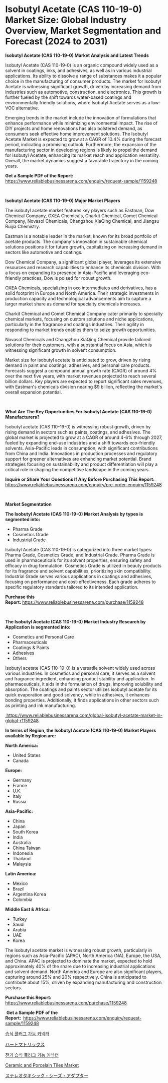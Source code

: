 <p><h1>Isobutyl Acetate (CAS 110-19-0) Market Size: Global Industry Overview, Market Segmentation and Forecast (2024 to 2031)</h1></p><p><strong>Isobutyl Acetate (CAS 110-19-0) Market Analysis and Latest Trends</strong></p>
<p><p>Isobutyl Acetate (CAS 110-19-0) is an organic compound widely used as a solvent in coatings, inks, and adhesives, as well as in various industrial applications. Its ability to dissolve a range of substances makes it a popular choice in the manufacturing of consumer products. The market for Isobutyl Acetate is witnessing significant growth, driven by increasing demand from industries such as automotive, construction, and electronics. This growth is further fueled by the shift towards water-based coatings and environmentally friendly solutions, where Isobutyl Acetate serves as a low-VOC alternative.</p><p>Emerging trends in the market include the innovation of formulations that enhance performance while minimizing environmental impact. The rise of DIY projects and home renovations has also bolstered demand, as consumers seek effective home improvement solutions. The Isobutyl Acetate Market is expected to grow at a CAGR of 10.4% during the forecast period, indicating a promising outlook. Furthermore, the expansion of the manufacturing sector in developing regions is likely to propel the demand for Isobutyl Acetate, enhancing its market reach and application versatility. Overall, the market dynamics suggest a favorable trajectory in the coming years.</p></p>
<p><strong>Get a Sample PDF of the Report:&nbsp;</strong> <a href="https://www.reliablebusinessarena.com/enquiry/request-sample/1159248">https://www.reliablebusinessarena.com/enquiry/request-sample/1159248</a></p>
<p>&nbsp;</p>
<p><strong>Isobutyl Acetate (CAS 110-19-0) Major Market Players</strong></p>
<p><p>The isobutyl acetate market features key players such as Eastman, Dow Chemical Company, OXEA Chemicals, Charkit Chemical, Comet Chemical Company, Novasol Chemicals, Changzhou XiaQing Chemical, and Jiangsu Ruijia Chemistry. </p><p>Eastman is a notable leader in the market, known for its broad portfolio of acetate products. The company's innovation in sustainable chemical solutions positions it for future growth, capitalizing on increasing demand in sectors like automotive and coatings. </p><p>Dow Chemical Company, a significant global player, leverages its extensive resources and research capabilities to enhance its chemicals division. With a focus on expanding its presence in Asia-Pacific and leveraging eco-friendly practices, Dow is poised for robust growth. </p><p>OXEA Chemicals, specializing in oxo intermediates and derivatives, has a solid footprint in Europe and North America. Their strategic investments in production capacity and technological advancements aim to capture a larger market share as demand for specialty chemicals increases.</p><p>Charkit Chemical and Comet Chemical Company cater primarily to specialty chemical markets, focusing on custom solutions and niche applications, particularly in the fragrance and coatings industries. Their agility in responding to market trends enables them to seize growth opportunities.</p><p>Novasol Chemicals and Changzhou XiaQing Chemical provide tailored solutions for their customers, with a substantial focus on Asia, which is witnessing significant growth in solvent consumption.</p><p>Market size for isobutyl acetate is anticipated to grow, driven by rising demand in paint and coatings, adhesives, and personal care products. Forecasts suggest a compound annual growth rate (CAGR) of around 4% over the next five years, with market revenues projected to reach several billion dollars. Key players are expected to report significant sales revenues, with Eastman's chemicals division nearing $9 billion, reflecting the market's overall expansion potential.</p></p>
<p>&nbsp;</p>
<p><strong>What Are The Key Opportunities For Isobutyl Acetate (CAS 110-19-0) Manufacturers?</strong></p>
<p><p>Isobutyl acetate (CAS 110-19-0) is witnessing robust growth, driven by rising demand in sectors such as paints, coatings, and adhesives. The global market is projected to grow at a CAGR of around 4-6% through 2027, fueled by expanding end-use industries and a shift towards eco-friendly solvents. Asia-Pacific leads in consumption, with significant contributions from China and India. Innovations in production processes and regulatory support for greener alternatives are enhancing market potential. Brand strategies focusing on sustainability and product differentiation will play a critical role in shaping the competitive landscape in the coming years.</p></p>
<p><strong>Inquire or Share Your Questions If Any Before Purchasing This Report:</strong> <a href="https://www.reliablebusinessarena.com/enquiry/pre-order-enquiry/1159248">https://www.reliablebusinessarena.com/enquiry/pre-order-enquiry/1159248</a></p>
<p>&nbsp;</p>
<p><strong>Market Segmentation</strong></p>
<p><strong>The Isobutyl Acetate (CAS 110-19-0) Market Analysis by types is segmented into:</strong></p>
<p><ul><li>Pharma Grade</li><li>Cosmetics Grade</li><li>Industrial Grade</li></ul></p>
<p><p>Isobutyl Acetate (CAS 110-19-0) is categorized into three market types: Pharma Grade, Cosmetics Grade, and Industrial Grade. Pharma Grade is used in pharmaceuticals for its solvent properties, ensuring safety and efficacy in drug formulation. Cosmetics Grade is utilized in beauty products for its fragrance and solvent capabilities, prioritizing skin compatibility. Industrial Grade serves various applications in coatings and adhesives, focusing on performance and cost-effectiveness. Each grade adheres to specific regulatory standards tailored to its intended application.</p></p>
<p><strong>Purchase this Report:&nbsp;</strong><a href="https://www.reliablebusinessarena.com/purchase/1159248">https://www.reliablebusinessarena.com/purchase/1159248</a></p>
<p>&nbsp;</p>
<p><strong>The Isobutyl Acetate (CAS 110-19-0) Market Industry Research by Application is segmented into:</strong></p>
<p><ul><li>Cosmetics and Personal Care</li><li>Pharmaceuticals</li><li>Coatings & Paints</li><li>Adhesives</li><li>Others</li></ul></p>
<p><p>Isobutyl acetate (CAS 110-19-0) is a versatile solvent widely used across various industries. In cosmetics and personal care, it serves as a solvent and fragrance ingredient, enhancing product stability and application. In pharmaceuticals, it aids in the formulation of drugs, improving solubility and absorption. The coatings and paints sector utilizes isobutyl acetate for its quick evaporation and good solvency, while in adhesives, it enhances bonding properties. Additionally, it finds applications in other sectors such as printing and ink manufacturing.</p></p>
<p><a href="https://www.reliablebusinessarena.com/global-isobutyl-acetate-market-in-global-r1159248">&nbsp;https://www.reliablebusinessarena.com/global-isobutyl-acetate-market-in-global-r1159248</a></p>
<p><strong>In terms of Region, the Isobutyl Acetate (CAS 110-19-0) Market Players available by Region are:</strong></p>
<p>
    <p> <strong> North America: </strong>
        <ul>
            <li>United States</li>
            <li>Canada</li>
        </ul>
        </p> 
    <p> <strong> Europe: </strong>
        <ul>
            <li>Germany</li>
            <li>France</li>
            <li>U.K.</li>
            <li>Italy</li>
            <li>Russia</li>
        </ul>
        </p> 
    <p> <strong> Asia-Pacific: </strong>
        <ul>
            <li>China</li>
            <li>Japan</li>
            <li>South Korea</li>
            <li>India</li>
            <li>Australia</li>
            <li>China Taiwan</li>
            <li>Indonesia</li>
            <li>Thailand</li>
            <li>Malaysia</li>
        </ul>
        </p> 
    <p> <strong> Latin America: </strong>
        <ul>
            <li>Mexico</li>
            <li>Brazil</li>
            <li>Argentina Korea</li>
            <li>Colombia</li>
        </ul>
        </p> 
    <p> <strong> Middle East & Africa: </strong>
        <ul>
            <li>Turkey</li>
            <li>Saudi</li>
            <li>Arabia</li>
            <li>UAE</li>
            <li>Korea</li>
        </ul>
    </p>
    </p>
<p><p>The isobutyl acetate market is witnessing robust growth, particularly in regions such as Asia-Pacific (APAC), North America (NA), Europe, the USA, and China. APAC is projected to dominate the market, expected to hold approximately 40% of the share due to increasing industrial applications and solvent demand. North America and Europe are also significant players, capturing around 25% and 20% respectively. China is anticipated to contribute about 15%, driven by expanding manufacturing and construction sectors.</p></p>
<p><strong>Purchase this Report: </strong><a href="https://www.reliablebusinessarena.com/purchase/1159248">https://www.reliablebusinessarena.com/purchase/1159248</a></p>
<p>&nbsp;<strong>Get a Sample PDF of the Report:&nbsp;&nbsp;</strong><a href="https://www.reliablebusinessarena.com/enquiry/request-sample/1159248">https://www.reliablebusinessarena.com/enquiry/request-sample/1159248</a></p>
<p><strong></strong></p>
<p><p><a href="https://medium.com/@zacharyscthmitt4465/%EB%8B%A4%EC%9D%8C-%EB%AC%B8%EC%9E%A5%EC%9D%84-%ED%95%9C%EA%B5%AD%EC%96%B4%EB%A1%9C-%EB%B2%88%EC%97%AD%ED%95%98%EA%B2%A0%EC%8A%B5%EB%8B%88%EB%8B%A4-15f403fee728">습식 플러그 가능 커넥터</a></p><p><a href="https://medium.com/@kingmsvie/heart-matrices-market-%E3%81%AE%E3%82%B0%E3%83%AD%E3%83%BC%E3%83%90%E3%83%AB%E5%B8%82%E5%A0%B4%E6%A6%82%E8%A6%81%E3%81%AF-%E4%B8%96%E7%95%8C%E3%81%8A%E3%82%88%E3%81%B3%E4%B8%BB%E8%A6%81%E5%B8%82%E5%A0%B4%E3%81%AB%E3%81%8A%E3%81%91%E3%82%8B%E6%A5%AD%E7%95%8C%E3%81%AB%E5%BD%B1%E9%9F%BF%E3%82%92%E4%B8%8E%E3%81%88%E3%82%8B%E4%B8%BB%E8%A6%81%E3%81%AA%E3%83%88%E3%83%AC%E3%83%B3%E3%83%89%E3%81%AB%E3%81%A4%E3%81%84%E3%81%A6-%E7%8B%AC%E8%87%AA%E3%81%AE%E8%A6%96%E7%82%B9%E3%82%92%E6%8F%90%E4%BE%9B%E3%81%97%E3%81%BE%E3%81%99-e7bbde3b77a2">ハートマトリックス</a></p><p><a href="https://medium.com/@zacharyscthmitt4465/%EC%84%B8%EA%B3%84-electrical-wet-pluggable-connectors-market-%EC%9D%80-2024%EC%97%90%EC%84%9C-2031%EB%A1%9C-%EC%97%B0%ED%8F%89%EA%B7%A0-%EC%A6%9D%EA%B0%80%EC%9C%A8%EC%9D%84-%EB%B3%B4%EC%9D%BC-%EA%B2%83%EC%9C%BC%EB%A1%9C-%EC%98%88%EC%83%81%EB%90%A9%EB%8B%88%EB%8B%A4-49daf00d8eca">전기 습식 플러그 가능 커넥터</a></p><p><a href="https://www.linkedin.com/pulse/global-ceramic-porcelain-tiles-market-analysis-trends-forecasts-1ewpc?trackingId=mx%2B%2FfbtcR%2FKz3Lsm1HaCzQ%3D%3D">Ceramic and Porcelain Tiles Market</a></p><p><a href="https://medium.com/@kingmsvie/stereotaxic-species-adapters-market-%E3%81%AF-%E3%82%B3%E3%82%B9%E3%83%88%E7%AE%A1%E7%90%86%E3%81%A8%E5%8A%B9%E7%8E%87%E5%90%91%E4%B8%8A%E3%82%92%E5%84%AA%E5%85%88%E3%81%97%E3%81%BE%E3%81%99-%E3%81%95%E3%82%89%E3%81%AB-%E5%A0%B1%E5%91%8A%E6%9B%B8%E3%81%AF%E5%B8%82%E5%A0%B4%E3%81%AE%E9%9C%80%E8%A6%81%E9%9D%A2%E3%81%A8%E4%BE%9B%E7%B5%A6%E9%9D%A2%E3%81%AE%E4%B8%A1%E6%96%B9%E3%82%92%E3%82%AB%E3%83%90%E3%83%BC%E3%81%97%E3%81%A6%E3%81%84%E3%81%BE%E3%81%99-c8ff1e0fdf63">ステレオタキシック・シーズ・アダプター</a></p></p>